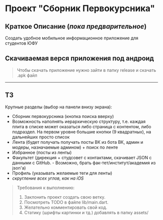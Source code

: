 # Проект "Сборник Первокурсника"

## Краткое Описание (*пока предварительное*)
Создать удобное мобильное информационное приложение для студентов ЮФУ
## Скачиваемая верся приложения под андроид
>Чтобы скачать приложение нужно зайти в папку release и скачать .apk  файл

***
## ТЗ
Крупные разделы (выбор на панели внизу экрана):
- Сборник первокурсника (кнопка поиска вверху)
- Возможность наполнять иерархическую структуру, т.е. каждая плита в списке может оказаться либо страница с контентом, либо подраздел. На первом уровне большие кнопки (9 квадратных), на дальнейших просто список
- Лента (будет получать получать посты ВК из бота ВК, админ и модеры, назначаемые админом) + поиск по ленте
- Избранное (посты из ленты)
- Факультет (дирекция + студсовет с контактами, скачивает JSON с данными с GitHub. - Возможно, брать фак-тет/институт/академия из json'а)
- Профиль (указывать желаемые теги для ленты)
- *скругление всех углов, как на iOS*

>Требования к выполнению:
>1) Заклонить проект создать свою ветку.
>2) Посмотреть TODO в файле lib/main.dart.
>3) Желательно комментировать свой код.
>4) Статику (шрифты картинки и тд.) добавлять в папку assets/

